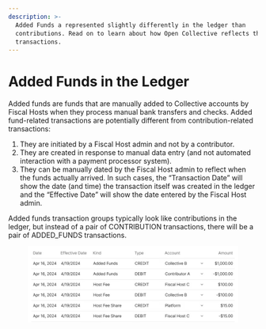 ```yaml
---
description: >-
  Added Funds a represented slightly differently in the ledger than
  contributions. Read on to learn about how Open Collective reflects these
  transactions.
---
```


# Added Funds in the Ledger

Added funds are funds that are manually added to Collective accounts by Fiscal Hosts when they process manual bank transfers and checks. Added fund-related transactions are potentially different from contribution-related transactions:

1. They are initiated by a Fiscal Host admin and not by a contributor.
2. They are created in response to manual data entry (and not automated interaction with a payment processor system).
3. They can be manually dated by the Fiscal Host admin to reflect when the funds actually arrived. In such cases, the “Transaction Date” will show the date (and time) the transaction itself was created in the ledger and the “Effective Date” will show the date entered by the Fiscal Host admin.

Added funds transaction groups typically look like contributions in the ledger, but instead of a pair of CONTRIBUTION transactions, there will be a pair of ADDED\_FUNDS transactions.

<figure><img src="../../.gitbook/assets/image (27).png" alt="A table showing an example of Added Funds in the ledger. The first transaction has the Kind &#x22;Added Funds,&#x22; the Type &#x22;CREDIT,&#x22; the Account &#x22;Collective B,&#x22; and the Amount &#x22;$1,000.00.&#x22; The second transaction has the Kind &#x22;Added Funds,&#x22; the Type &#x22;DEBIT,&#x22; the Account &#x22;Contributor A,&#x22; and the Amount &#x22;-$1,000.00.&#x22; The third transaction has the Kind &#x22;Host Fee,&#x22; the Type &#x22;CREDIT,&#x22; the Account &#x22;Fiscal Host C,&#x22; and the Amount &#x22;$100.00.&#x22; The fourth transaction has the Kind &#x22;Host Fee,&#x22; the Type &#x22;DEBIT,&#x22; the Account &#x22;Collective B,&#x22; and the Amount &#x22;-$100.00.&#x22; The fifth transaction has the Kind &#x22;Host Fee Share,&#x22; the Type &#x22;CREDIT,&#x22; the Account &#x22;Platform,&#x22; and the Amount &#x22;$15.00.&#x22; The sixth transaction has the Kind &#x22;Host Fee Share,&#x22; the Type &#x22;DEBIT,&#x22; the Account &#x22;Fiscal Host C,&#x22; and the Amount &#x22;-$15.00.&#x22;"><figcaption></figcaption></figure>
